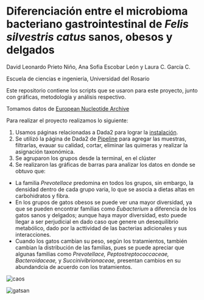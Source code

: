 # Diferenciación entre el microbioma bacteriano gastrointestinal de _Felis silvestris catus_ sanos, obesos y delgados

David Leonardo Prieto Niño, Ana Sofia Escobar León y Laura C. García C.

Escuela de ciencias e ingeniería, Universidad del Rosario

Este repositorio contiene los scripts que se usaron para este proyecto, junto con gráficas, metodología y análisis respectivo.

Tomamos datos de [European Nucleotide Archive](https://www.ebi.ac.uk/ena/browser/view/PRJNA301455)

Para realizar el proyecto realizamos lo siguiente:

1. Usamos páginas relacionadas a Dada2 para lograr la [instalación](https://benjjneb.github.io/dada2/dada-installation.html).
2. Se utilizó la página de Dada2 de [Pipeline](https://benjjneb.github.io/dada2/tutorial.html) para agregar las muestras, filtrarlas, evauar su calidad, cortar, eliminar las quimeras y realizar la asignación taxonómica.
3. Se agruparon los grupos desde la terminal, en el clúster
4. Se realizaron las gráficas de barras para analizar los datos en donde se obtuvo que:
  - La familia _Prevotellace_ predomina en todos los grupos, sin embargo, la densidad dentro de cada grupo varia, lo que se asocia a dietas altas en carbohidratos y fibra.
  - En los grupos de gatos obesos se puede ver una mayor diversidad, ya que se pueden encontrar familias como _Eubacterium_ a diferencia de los gatos sanos y delgados; aunque haya mayor diversidad, esto puede llegar a ser perjudicial en dado caso que genere un desequilibrio metabólico, dado por la acttividad de las bacterias adicionales y sus interacciones.
  - Cuando los gatos cambian su peso, según los tratamientos, también cambian la distribución de las familias, pues se puede apreciar que algunas familias como _Prevotellace,_ _Peptostreptococcaceae,_ _Bacteroidaceae,_ y _Succinivibrionaceae,_ presentan cambios en su abundandcia de acuerdo con los tratamientos.

![caos](https://github.com/user-attachments/assets/883eda7a-26e4-4432-8664-5c883a94beab)

![gatsan](https://github.com/user-attachments/assets/a54476cb-5b13-4174-b7e5-5f9508a78ff9)
